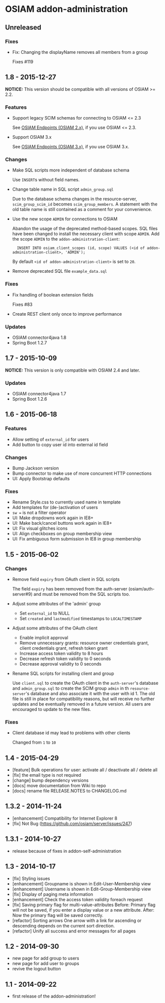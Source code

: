 # OSIAM addon-administration

## Unreleased

### Fixes

- Fix: Changing the displayName removes all members from a group

    Fixes #119

## 1.8 - 2015-12-27

**NOTICE:** This version should be compatible with all versions of OSIAM >= 2.2.

### Features

- Support legacy SCIM schemas for connecting to OSIAM <= 2.3

    See [OSIAM Endpoints (OSIAM 2.x)](README.md#osiam-endpoints-osiam-2x), if you use OSIAM <= 2.3.

- Support OSIAM 3.x

    See [OSIAM Endpoints (OSIAM 3.x)](README.md#osiam-endpoints-osiam-3x), if you use OSIAM 3.x.

### Changes

- Make SQL scripts more independent of database schema

    Use `INSERT`s without field names.

- Change table name in SQL script `admin_group.sql`

    Due to the database schema changes in the resource-server, `scim_group_scim_id` becomes `scim_group_members`.
    A statement with the old table name is still contained as a comment for your convenience.

- Use the new scope `ADMIN` for connections to OSIAM

    Abandon the usage of the deprecated method-based scopes.
    SQL files have been changed to install the necessary client with scope `ADMIN`.
    Add the scope `ADMIN` to the `addon-administration-client`:

        INSERT INTO osiam_client_scopes (id, scope) VALUES (<id of addon-administration-client>, 'ADMIN');

    By default `<id of addon-administration-client>` is set to `20`.

- Remove deprecated SQL file `example_data.sql`

### Fixes

- Fix handling of boolean extension fields

    Fixes #83

- Create REST client only once to improve performance

### Updates

- OSIAM connector4java 1.8
- Spring Boot 1.2.7

## 1.7 - 2015-10-09

**NOTICE:** This version is only compatible with OSIAM 2.4 and later.

### Updates

- OSIAM connector4java 1.7
- Spring Boot 1.2.6

## 1.6 - 2015-06-18

### Features

- Allow setting of `external_id` for users
- Add button to copy user id into external id field

### Changes

- Bump Jackson version
- Bump connector to make use of more concurrent HTTP connections
- UI: Apply Bootstrap defaults

### Fixes

- Rename Style.css to currently used name in template
- Add templates for (de-)activation of users
- `sw =` is not a filter operator
- UI: Make dropdowns work again in IE8+
- UI: Make back/cancel buttons work again in IE8+
- UI: Fix visual glitches icons
- UI: Align checkboxes on group membership view
- UI: Fix ambiguous form submission in IE8 in group membership

## 1.5 - 2015-06-02

### Changes

- Remove field `expiry` from OAuth client in SQL scripts

    The field `expiry` has been removed from the auth-server (osiam/auth-server#9)
    and must be removed from the SQL scripts too.

- Adjust some attributes of the 'admin' group

    - Set `external_id` to NULL
    - Set `created` and `lastmodified` timestamps to `LOCALTIMESTAMP`

- Adjust some attributes of the OAuth client

    - Enable implicit approval
    - Remove unnecessary grants: resource owner credentials grant, client
      credentials grant, refresh token grant
    - Increase access token validity to 8 hours
    - Decrease refresh token validity to 0 seconds
    - Decrease approval validity to 0 seconds

- Rename SQL scripts for installing client and group

    Use `client.sql` to create the OAuth client in the `auth-server`'s database
    and `admin_group.sql` to create the SCIM group `admin` in th
    `resource-server`'s database and also associate it with the user with id 1.
    The old file is still in place for compatibility reasons, but will receive
    no further updates and be eventually removed in a future version. All users
    are encouraged to update to the new files.

### Fixes

- Client database id may lead to problems with other clients

    Changed from `1` to `10`

## 1.4 - 2015-04-29
- [feature] Bulk operations for user: activate all / deactivate all / delete all
- [fix] the email type is not required
- [change] bump dependency versions
- [docs] move documentation from Wiki to repo
- [docs] rename file RELEASE.NOTES to CHANGELOG.md

## 1.3.2 - 2014-11-24
- [enhancement] Compatibility for Internet Explorer 8
- [fix] Not Bug (https://github.com/osiam/server/issues/247)

## 1.3.1 - 2014-10-27
- release because of fixes in addon-self-administration

## 1.3 - 2014-10-17
- [fix] Styling issues
- [enhancement] Groupname is shown in Edit-User-Membership view
- [enhancement] Username is shown in Edit-Group-Membership view
- [fix] Display of paging meta information
- [enhancement] Check the access token validity foreach request
- [fix] Saving primary flag for multi-value-attributes
  Before: Primary flag will not be saved, if you enter a display value or a new attribute.
  After: Now the primary flag will be saved correctly.
- [refactor] Sorting arrows
  One arrow with a link for ascending or descending depends on the current sort direction.
- [refactor] Unify all success and error messages for all pages

## 1.2 - 2014-09-30
- new page for add group to users
- new page for add user to groups
- revive the logout button

## 1.1 - 2014-09-22
- first release of the addon-administration!
